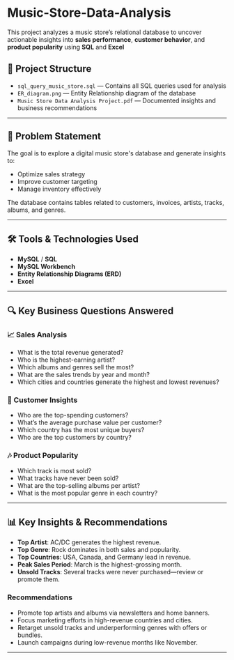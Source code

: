 # Music-Store-Data-Analysis


This project analyzes a music store’s relational database to uncover actionable insights into **sales performance**, **customer behavior**, and **product popularity** using **SQL** and **Excel**

## 📁 Project Structure

- `sql_query_music_store.sql` — Contains all SQL queries used for analysis
- `ER_diagram.png` — Entity Relationship diagram of the database
- `Music Store Data Analysis Project.pdf` — Documented insights and business recommendations

---

## 📌 Problem Statement

The goal is to explore a digital music store's database and generate insights to:
- Optimize sales strategy
- Improve customer targeting
- Manage inventory effectively

The database contains tables related to customers, invoices, artists, tracks, albums, and genres.

---

## 🛠️ Tools & Technologies Used

- **MySQL** / **SQL**
- **MySQL Workbench**
- **Entity Relationship Diagrams (ERD)**
- **Excel**

---

## 🔍 Key Business Questions Answered

### 📈 Sales Analysis
- What is the total revenue generated?
- Who is the highest-earning artist?
- Which albums and genres sell the most?
- What are the sales trends by year and month?
- Which cities and countries generate the highest and lowest revenues?

### 👥 Customer Insights
- Who are the top-spending customers?
- What’s the average purchase value per customer?
- Which country has the most unique buyers?
- Who are the top customers by country?

### 🎶 Product Popularity
- Which track is most sold?
- What tracks have never been sold?
- What are the top-selling albums per artist?
- What is the most popular genre in each country?

---

## 📊 Key Insights & Recommendations

- **Top Artist**: AC/DC generates the highest revenue.
- **Top Genre**: Rock dominates in both sales and popularity.
- **Top Countries**: USA, Canada, and Germany lead in revenue.
- **Peak Sales Period**: March is the highest-grossing month.
- **Unsold Tracks**: Several tracks were never purchased—review or promote them.

### Recommendations
- Promote top artists and albums via newsletters and home banners.
- Focus marketing efforts in high-revenue countries and cities.
- Retarget unsold tracks and underperforming genres with offers or bundles.
- Launch campaigns during low-revenue months like November.

---

